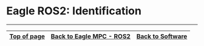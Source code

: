# Eagle ROS2: Identification

---

| [Top of page](#eagle-ros2-identification) | [Back to Eagle MPC - ROS2](README.md) | [Back to Software](../README.md) |
| --- | --- | --- |
